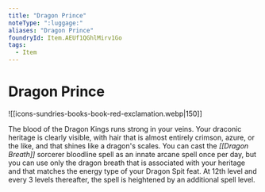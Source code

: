 ```yaml
---
title: "Dragon Prince"
noteType: ":luggage:"
aliases: "Dragon Prince"
foundryId: Item.AEUf1QGhlMirv1Go
tags:
  - Item
---
```


# Dragon Prince
![[icons-sundries-books-book-red-exclamation.webp|150]]

The blood of the Dragon Kings runs strong in your veins. Your draconic heritage is clearly visible, with hair that is almost entirely crimson, azure, or the like, and that shines like a dragon's scales. You can cast the _[[Dragon Breath]]_ sorcerer bloodline spell as an innate arcane spell once per day, but you can use only the dragon breath that is associated with your heritage and that matches the energy type of your Dragon Spit feat. At 12th level and every 3 levels thereafter, the spell is heightened by an additional spell level.
